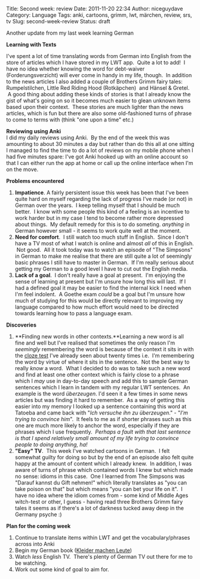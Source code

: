 Title: Second week: review
Date: 2011-11-20 22:34
Author: niceguydave
Category: Language
Tags: anki, cartoons, grimm, lwt, märchen, review, srs, tv
Slug: second-week-review
Status: draft

Another update from my last week learning German

**Learning with Texts**

I've spent a lot of time translating words from German into English from
the store of articles which I have stored in my LWT app.  Quite a lot to
add!  I have no idea whether knowing the word for debt-waiver
(Forderungsverzicht) will ever come in handy in my life, though.  In
addition to the news articles I also added a couple of Brothers Grimm
fairy tales: Rumpelstilchen, Little Red Riding Hood (Rotkäpchen)  and
Hänsel & Gretel.  A good thing about adding these kinds of stories is
that I already know the gist of what's going on so it becomes much
easier to glean unknown items based upon their context.  These stories
are much lighter than the news articles, which is fun but there are also
some old-fashioned turns of phrase to come to terms with (think "one
upon a time" etc.)

**Reviewing using Anki**  
I did my daily reviews using Anki.  By the end of the week this was
amounting to about 30 minutes a day but rather than do this all at one
sitting I managed to find the time to do a lot of reviews on my mobile
phone when I had five minutes spare: I've got Anki hooked up with an
online account so that I can either run the app at home or call up the
online interface when I'm on the move.

**Problems encountered**

1.  **Impatience**. A fairly persistent issue this week has been that
    I've been quite hard on myself regarding the lack of progress I've
    made (or not) in German over the years.  I keep telling myself that
    I should be much better.  I know with some people this kind of a
    feeling is an incentive to work harder but in my case I tend to
    become rather more depressed about things.  My default remedy for
    this is to do someting. *anything* in German however small - it
    seems to work quite well at the moment.
2.  **Need for comfort**.  I still watch too much stuff in English.
     Since I don't have a TV most of what I watch is online and almost
    *all* of this in English.  Not good.  All it took today was to watch
    an episode of "The Simpsons" in German to make me realise that there
    are still quite a lot of seemingly basic phrases I still have to
    master in German.  If I'm really serious about getting my German to
    a good level I have to cut out the English media.
3.  **Lack of a goal**.  I don't really have a goal at present.  I'm
    enjoying the sense of learning at present but I'm unsure how long
    this will last.  If I had a defined goal it may be easier to find
    the internal kick I need when I'm feel indolent.  A Goethe exam
    *could* be a goal but I'm unsure how much of studying for this would
    be directly relevant to improving my language compared to how much
    effort would need to be directed towards learning how to pass a
    language exam.

**Discoveries**

1.  **Finding new words in other contexts.**Learning a new word is all
    fine and well but I've realised that sometimes the only reason I'm
    *seemingly* remembering the word is because of the context it sits
    in with the [cloze
    test](http://en.wikipedia.org/wiki/Cloze_test) I've already seen
    about twenty times i.e.  I'm remembering the word by virtue of where
    it sits in the sentence.  Not the best way to really *know* a word.
     What I decided to do was to take such a new word and find at least
    one other context which is fairly close to a phrase which I *may*
    use in day-to-day speech and add this to sample German sentences
    which I learn in tandem with my regular LWT sentences.  An example
    is the word *überzeugen*. I'd seen it a few times in some news
    articles but was finding it hard to remember.  As a way of getting
    this easier into my memory I looked up a sentence containing this
    word at Tatoeba and came back with "*Ich versuche ihn zu
    überzeugen*." - "*I'm trying to convince him*".  It feels to me as
    if shorter phrases such as this one are much more likely to anchor
    the word, especially if they are phrases which I use frequently.
     *Perhaps a fault with that last sentence is that I spend relatively
    small amount of my life trying to convince people to doing anything,
    ha!*
2.  **"Easy" TV**.  This week I've watched cartoons in German.  I felt
    somewhat guilty for doing so but by the end of an episode also felt
    quite happy at the amount of content which I already knew.  In
    addition, I was aware of turns of phrase which contained words I
    knew but which made no sense: idioms in this case.  One I learned
    from The Simpsons was "Darauf kannst du Gift nehmen!" which
    literally translates as "you can take poison on that" but which
    means "you can bet your life on it".  I have no idea where the idiom
    comes from - some kind of Middle Ages witch-test or other, I guess -
    having read three Brothers Grimm fairy tales it seems as if there's
    a lot of darkness tucked away deep in the Germany psyche :)

**Plan for the coming week**

1.  Continue to translate items within LWT and get the
    vocabulary/phrases across into Anki
2.  Begin my German book ([Kleider machen
    Leute](http://www.gutenberg.org/ebooks/21141))
3.  Watch *less* English TV.  There's plenty of German TV out there for
    me to be watching.
4.  Work out some kind of goal to aim for.

